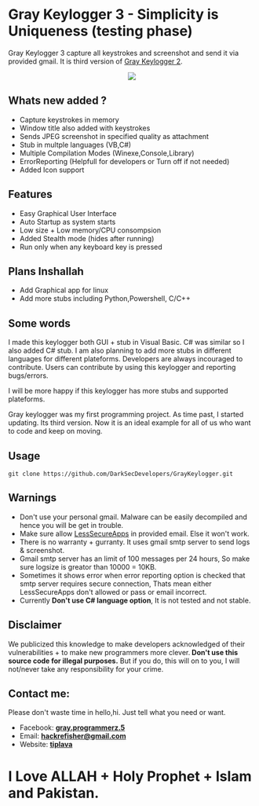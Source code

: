 <h1> Gray Keylogger 3 - Simplicity is Uniqueness (testing phase)</h1>
<p> Gray Keylogger 3 capture all keystrokes and screenshot and send it via provided gmail. It is third version of <a href="https://github.com/graysuit/gray-keylogger-2">Gray Keylogger 2</a>.</p>
<center><img max-width="100%" src="https://raw.githubusercontent.com/DarkSecDevelopers/GrayKeylogger/master/ScreenShot.PNG"></center>
<h2> Whats new added ?</h2>
<ul>
<li>Capture keystrokes in memory</li>
<li>Window title also added with keystrokes</li>
<li>Sends JPEG screenshot in specified quality as attachment</li>
<li>Stub in multple languages (VB,C#)</li>
<li>Multiple Compilation Modes (Winexe,Console,Library)</li>
<li>ErrorReporting (Helpfull for developers or Turn off if not needed)</li>
<li>Added Icon support</li>
</ul>
<h2> Features</h2>
<ul>
<li>Easy Graphical User Interface</li>
<li>Auto Startup as system starts</li>
<li>Low size + Low memory/CPU consompsion</li>
<li>Added Stealth mode (hides after running)</li>
<li>Run only when any keyboard key is pressed</li>
</ul>
<h2> Plans Inshallah</h2>
<ul>
<li>Add Graphical app for linux</li>
<li>Add more stubs including Python,Powershell, C/C++</li>
</ul>
<h2> Some words</h2>
<p>I made this keylogger both GUI + stub in Visual Basic. C# was similar so I also added C# stub. I am also planning to add more stubs in different languages for different plateforms. Developers are always incouraged to contribute. Users can contribute by using this keylogger and reporting bugs/errors.</p>
<p>I will be more happy if this keylogger has more stubs and supported plateforms.</p>
<p>Gray keylogger was my first programming project. As time past, I started updating. Its third version. Now it is an ideal example for all of us who want to code and keep on moving.</p>

<h2> Usage</h2>
<pre><code>git clone https://github.com/DarkSecDevelopers/GrayKeylogger.git</code></pre>

<h2> Warnings</h2>
<ul>
<li>Don't use your personal gmail. Malware can be easily decompiled and hence you will be get in trouble.</li>
<li>Make sure allow <a href="https://myaccount.google.com/lesssecureapps">LessSecureApps</a> in provided email. Else it won't work.</li>
<li>There is no warranty + gurranty. It uses gmail smtp server to send logs & screenshot.</li>
<li>Gmail smtp server has an limit of 100 messages per 24 hours, So make sure logsize is greator than 10000 = 10KB.</li>
<li>Sometimes it shows error when error reporting option is checked that smtp server requires secure connection, Thats mean either LessSecureApps don't allowed or pass or email incorrect.</li>
<li>Currently <b>Don't use C# language option</b>, It is not tested and not stable.</li>
</ul>


<h2>Disclaimer</h2>
<p>We publicized this knowledge to make developers acknowledged of their vulnerabilities + to make new programmers more clever.<b> Don't use this source code for illegal purposes.</b> But if you do, this will on to you, I will not/never take any responsibility for your crime.</p>

<h2> Contact me:</h2>
<p>Please don't waste time in hello,hi. Just tell what you need or want.</p>
<ul>
<li>Facebook: <a href="https://fb.com/messages/t/gray.programmerz.5"><b>gray.programmerz.5</b></a></li>
<li>Email: <b><a href="mailto:hackrefisher@gmail.com">hackrefisher@gmail.com</a></b></li>
<li>Website: <a href="https://tiplava.blogspot.com/"><b>tiplava</b></a></li>
</ul>
<h1>I Love ALLAH + Holy Prophet + Islam and Pakistan.</h1>
